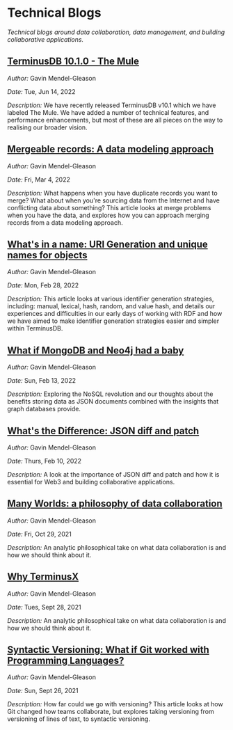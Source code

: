 # Technical Blogs
*Technical blogs around data collaboration, data management, and building collaborative applications.*

## [TerminusDB 10.1.0 - The Mule](https://github.com/terminusdb/technical-blogs/blob/main/blogs/terminusdb-10.1.0-the-mule.md)
*Author:* Gavin Mendel-Gleason

*Date:* Tue, Jun 14, 2022

*Description:*
We have recently released TerminusDB v10.1 which we have labeled The Mule. We have added a number of technical features, and performance enhancements, but most of these are all pieces on the way to realising our broader vision.

## [Mergeable records: A data modeling approach](https://github.com/terminusdb/technical-blogs/blob/main/blogs/mergeable_records.md)
*Author:* Gavin Mendel-Gleason

*Date:* Fri, Mar 4, 2022

*Description:*
What happens when you have duplicate records you want to merge? What about when you're sourcing data from the Internet and have conflicting data about something? This article looks at merge problems when you have the data, and explores how you can approach merging records from a data modeling approach. 

## [What's in a name: URI Generation and unique names for objects](https://github.com/terminusdb/technical-blogs/blob/main/blogs/whats_in_a_name.md)
*Author:* Gavin Mendel-Gleason

*Date:* Mon, Feb 28, 2022

*Description:*
This article looks at various identifier generation strategies, including: manual, lexical, hash, random, and value hash, and details our experiences and difficulties in our early days of working with RDF and how we have aimed to make identifier generation strategies easier and simpler within TerminusDB. 

## [What if MongoDB and Neo4j had a baby](./blogs/mongo_neo4j_terminusx.md)
*Author:* Gavin Mendel-Gleason

*Date:* Sun, Feb 13, 2022

*Description:*
Exploring the NoSQL revolution and our thoughts about the benefits storing data as JSON documents combined with the insights that  graph databases provide. 

## [What's the Difference: JSON diff and patch](./blogs/json_diff_and_patch.md)
*Author:* Gavin Mendel-Gleason

*Date:* Thurs, Feb 10, 2022

*Description:*
A look at the importance of JSON diff and patch and how it is essential for Web3 and building collaborative applications. 

## [Many Worlds: a philosophy of data collaboration](./blogs/many_worlds.md)
*Author:* Gavin Mendel-Gleason

*Date:* Fri, Oct 29, 2021

*Description:*
An analytic philosophical take on what data collaboration is and how we should think about it.

## [Why TerminusX](./blogs/why_terminusx.md)
*Author:* Gavin Mendel-Gleason

*Date:* Tues, Sept 28, 2021

*Description:*
An analytic philosophical take on what data collaboration is and how we should think about it.

## [Syntactic Versioning: What if Git worked with Programming Languages?](./blogs/syntactic_versioning.md)
*Author:* Gavin Mendel-Gleason

*Date:* Sun, Sept 26, 2021

*Description:*
How far could we go with versioning? This article looks at how Git changed how teams collaborate, but explores taking versioning from versioning of lines of text, to syntactic versioning.

